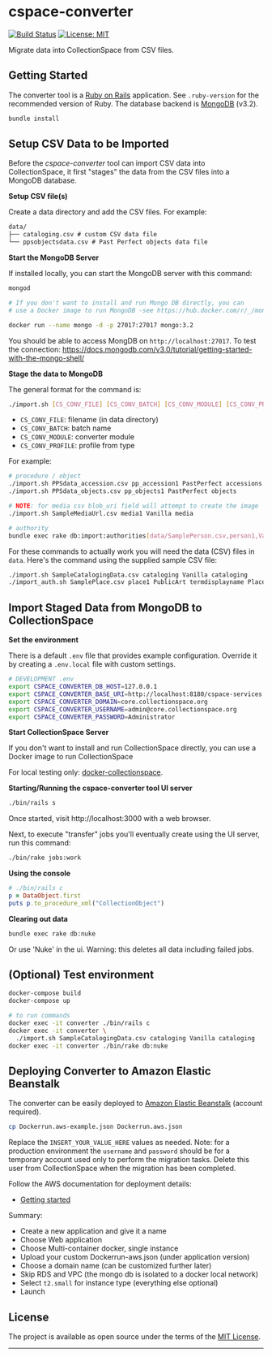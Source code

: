 # cspace-converter

[![Build Status](https://travis-ci.com/lyrasis/cspace-converter.svg?branch=master)](https://travis-ci.com/lyrasis/cspace-converter) [![License: MIT](https://img.shields.io/badge/license-MIT-blue.svg)](http://opensource.org/licenses/MIT)

Migrate data into CollectionSpace from CSV files.

## Getting Started

The converter tool is a [Ruby on Rails](https://rubyonrails.org/) application.
See `.ruby-version` for the recommended version of Ruby. The database backend is
[MongoDB](https://www.mongodb.com/) (v3.2).

```bash
bundle install
```

## Setup CSV Data to be Imported

Before the *cspace-converter* tool can import CSV data into CollectionSpace, it first
"stages" the data from the CSV files into a MongoDB database.

**Setup CSV file(s)**

Create a data directory and add the CSV files. For example:

```txt
data/
├── cataloging.csv # custom CSV data file
└── ppsobjectsdata.csv # Past Perfect objects data file
```

**Start the MongoDB Server**

If installed locally, you can start the MongoDB server with this command:

```bash
mongod
```

```bash
# If you don't want to install and run Mongo DB directly, you can
# use a Docker image to run MongoDB -see https://hub.docker.com/r/_/mongo/

docker run --name mongo -d -p 27017:27017 mongo:3.2
```

You should be able to access MongDB on `http://localhost:27017`.  To test the
connection: https://docs.mongodb.com/v3.0/tutorial/getting-started-with-the-mongo-shell/

**Stage the data to MongoDB**

The general format for the command is:

```bash
./import.sh [CS_CONV_FILE] [CS_CONV_BATCH] [CS_CONV_MODULE] [CS_CONV_PROFILE]
```

- `CS_CONV_FILE`: filename (in data directory)
- `CS_CONV_BATCH`: batch name
- `CS_CONV_MODULE`: converter module
- `CS_CONV_PROFILE`: profile from type

For example:

```bash
# procedure / object
./import.sh PPSdata_accession.csv pp_accession1 PastPerfect accessions
./import.sh PPSdata_objects.csv pp_objects1 PastPerfect objects

# NOTE: for media csv blob_uri field will attempt to create the image
./import.sh SampleMediaUrl.csv media1 Vanilla media

# authority
bundle exec rake db:import:authorities[data/SamplePerson.csv,person1,Vanilla,Person]
```

For these commands to actually work you will need the data (CSV) files in `data`. Here's the command using the supplied sample CSV file:

```bash
./import.sh SampleCatalogingData.csv cataloging Vanilla cataloging
./import_auth.sh SamplePlace.csv place1 PublicArt termdisplayname Place place
```

## Import Staged Data from MongoDB to CollectionSpace

**Set the environment**

There is a default `.env` file that provides example configuration. Override it
by creating a `.env.local` file with custom settings.

```bash
# DEVELOPMENT .env
export CSPACE_CONVERTER_DB_HOST=127.0.0.1
export CSPACE_CONVERTER_BASE_URI=http://localhost:8180/cspace-services
export CSPACE_CONVERTER_DOMAIN=core.collectionspace.org
export CSPACE_CONVERTER_USERNAME=admin@core.collectionspace.org
export CSPACE_CONVERTER_PASSWORD=Administrator
```

**Start CollectionSpace Server**

If you don't want to install and run CollectionSpace directly, you can
use a Docker image to run CollectionSpace

For local testing only: [docker-collectionspace](https://github.com/lyrasis/docker-collectionspace).

**Starting/Running the cspace-converter tool UI server**

```bash
./bin/rails s
```
Once started, visit http://localhost:3000 with a web browser.

Next, to execute "transfer" jobs you'll eventually create using the UI server, run this command:

```bash
./bin/rake jobs:work
```

**Using the console**

```ruby
# ./bin/rails c
p = DataObject.first
puts p.to_procedure_xml("CollectionObject")
```

**Clearing out data**

```bash
bundle exec rake db:nuke
```

Or use 'Nuke' in the ui. Warning: this deletes all data including failed jobs.

## (Optional) Test environment

```bash
docker-compose build
docker-compose up

# to run commands
docker exec -it converter ./bin/rails c
docker exec -it converter \
  ./import.sh SampleCatalogingData.csv cataloging Vanilla cataloging
docker exec -it converter ./bin/rake db:nuke
```

## Deploying Converter to Amazon Elastic Beanstalk

The converter can be easily deployed to [Amazon Elastic Beanstalk](https://aws.amazon.com/documentation/elastic-beanstalk/)
(account required).

```bash
cp Dockerrun.aws-example.json Dockerrun.aws.json
```

Replace the `INSERT_YOUR_VALUE_HERE` values as needed. Note: for a production
environment the `username` and `password` should be for a temporary account used
only to perform the migration tasks. Delete this user from CollectionSpace when
the migration has been completed.

Follow the AWS documentation for deployment details:

- [Getting started](https://docs.aws.amazon.com/elasticbeanstalk/latest/dg/GettingStarted.html)

Summary:

- Create a new application and give it a name
- Choose Web application
- Choose Multi-container docker, single instance
- Upload your custom Dockerrun-aws.json (under application version)
- Choose a domain name (can be customized further later)
- Skip RDS and VPC (the mongo db is isolated to a docker local network)
- Select `t2.small` for instance type (everything else optional)
- Launch

## License

The project is available as open source under the terms of the [MIT License](http://opensource.org/licenses/MIT).

---
